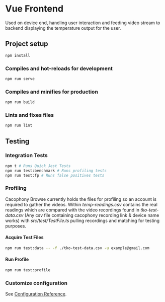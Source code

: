 # Vue Frontend

Used on device end, handling user interaction and feeding video stream to backend displaying the temperature output for the user.

## Project setup

```bash
npm install
```

### Compiles and hot-reloads for development

```bash
npm run serve
```

### Compiles and minifies for production

```bash
npm run build
```

### Lints and fixes files

```bash
npm run lint
```

## Testing

### Integration Tests

```bash
npm t # Runs Quick Jest Tests
npm run test:benchmark # Runs profiling tests
npm run test:fp # Runs false positives tests
```

### Profiling
Cacophony Browse currently holds the files for profiling so an account is required to gather the videos. Within _temp-readings.csv_ contains the real readings which are compared with the video recordings found in _tko-test-data.csv_ (Any csv file containing cacophony recording link & device name works) with _src/test/TestFile.ts_ pulling recordings and matching for testing purposes.

#### Acquire Test Files

```bash
npm run test:data -- -f ./tko-test-data.csv -u example@gmail.com
```

#### Run Profile

```bash
npm run test:profile
```

### Customize configuration

See [Configuration Reference](https://cli.vuejs.org/config/).
